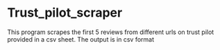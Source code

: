 # Trust_pilot_scraper
 This program scrapes the first 5 reviews from different urls on trust pilot provided in a csv sheet. The output is in csv format
